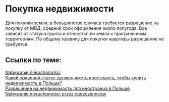 # Покупка недвижимости

Для покупки земли, в большинстве случаев требуется разрешение на покупку от МВД, средний срок оформления около полугода. Все зависит от статуса грунта и относятся ли земля к приграничным территориям. По общему правилу для покупки квартиры разрешение не требуется. 

## Ссылки по теме:
[Nabywanie nieruchomości](https://mswia.gov.pl/pl/bezpieczenstwo/koncesje-i-zezwolenia/260,Nabywanie-nieruchomosci.html)  
[Какой правовой статус должен иметь иностранец, чтобы купить недвижимость в Польше?](http://www.migrant.info.pl/kakoj-pravovoj-status-dolzhen-imet-inostranec-chtoby-kupit-nedvizhimost-v-polshe.html)  
[Разрешение на недвижимость для иностранца в Польше](http://rosjanie.pl/forum/viewtopic.php?t=10248&sid=fe97fe3bd896560aa201c696bacdc564)  
[Nabywanie nieruchomości przez cudzoziemców](http://www.paih.gov.pl/prawo/nabywanie_nieruchomosci_przez_cudzoziemcow)